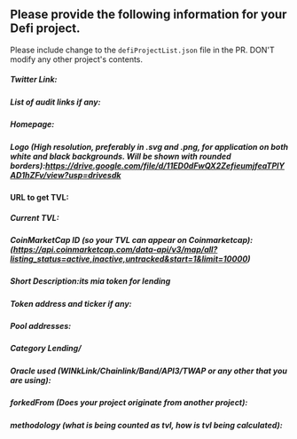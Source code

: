 ## **Please provide the following information for your Defi project.**
Please include change to the `defiProjectList.json` file in the PR.
DON'T modify any other project's contents.

##### Twitter Link:

##### List of audit links if any:

##### Homepage:

##### Logo (High resolution, preferably in .svg and .png, for application on both white and black backgrounds. Will be shown with rounded borders):https://drive.google.com/file/d/11ED0dFwQX2ZefieumjfeaTPlYAD1hZFv/view?usp=drivesdk

#### URL to get TVL:

##### Current TVL:

##### CoinMarketCap ID (so your TVL can appear on Coinmarketcap): (https://api.coinmarketcap.com/data-api/v3/map/all?listing_status=active,inactive,untracked&start=1&limit=10000)

##### Short Description:its mia token for lending


##### Token address and ticker if any:

##### Pool addresses:

##### Category Lending/

##### Oracle used (WINkLink/Chainlink/Band/API3/TWAP or any other that you are using):

##### forkedFrom (Does your project originate from another project):

##### methodology (what is being counted as tvl, how is tvl being calculated):

